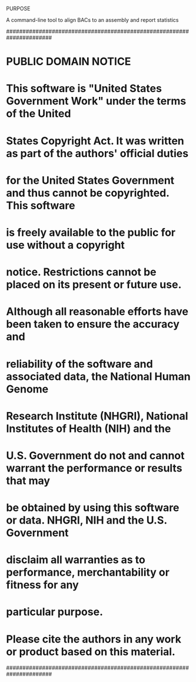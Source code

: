 PURPOSE

A command-line tool to align BACs to an assembly and report statistics

######################################################################
#  PUBLIC DOMAIN NOTICE
#
#  This software is "United States Government Work" under the terms of the United
#  States Copyright Act. It was written as part of the authors' official duties
#  for the United States Government and thus cannot be copyrighted. This software
#  is freely available to the public for use without a copyright
#  notice. Restrictions cannot be placed on its present or future use.
#
#  Although all reasonable efforts have been taken to ensure the accuracy and
#  reliability of the software and associated data, the National Human Genome
#  Research Institute (NHGRI), National Institutes of Health (NIH) and the
#  U.S. Government do not and cannot warrant the performance or results that may
#  be obtained by using this software or data. NHGRI, NIH and the U.S. Government
#  disclaim all warranties as to performance, merchantability or fitness for any
#  particular purpose.
#
#  Please cite the authors in any work or product based on this material.
######################################################################
